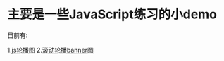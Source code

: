 # 主要是一些JavaScript练习的小demo

目前有:

 
1.[js轮播图](https://kawaii7.github.io/JSdemo/js%E8%BD%AE%E6%92%AD%E5%9B%BE/) 2.[滚动轮播banner图](https://kawaii7.github.io/JSdemo/%E6%BB%9A%E5%8A%A8%E8%BD%AE%E6%92%ADbanner%E5%9B%BE/)

